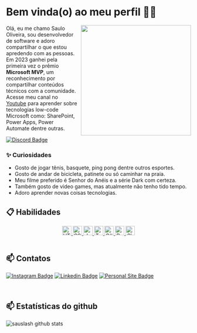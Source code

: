 # Bem vinda(o) ao meu perfil 👨‍💻

<a href="https://lowcode.dev.br"><img align="right" style="margin-left:10px" src=".github/image.png" width="300"/></a>

Olá, eu me chamo Saulo Oliveira, sou desenvolvedor de software e adoro compartilhar o que estou apredendo com as pessoas. Em 2023 ganhei pela primeira vez o prêmio **Microsoft MVP**, um reconhecimento por compartilhar conteúdos técnicos com a comunidade. Acesse meu canal no [Youtube](https://www.youtube.com/saulooliveira) para aprender sobre tecnologias low-code Microsoft como: SharePoint, Power Apps, Power Automate dentre outras.

[![Discord Badge](https://img.shields.io/badge/Acesse%20nossa%20comunidade%20no%20Discord-7289da?style=for-the-badge&logo=discord&logoColor=white&link=https://discord.com/invite/PzuuN5N)](https://discord.com/invite/PzuuN5N)

### ✨ Curiosidades

- Gosto de jogar tênis, basquete, ping pong dentre outros esportes.
- Gosto de andar de bicicleta, patinete ou só caminhar na praia.
- Meu filme preferido é Senhor do Anéis e a série Dark com certeza.
- Também gosto de video games, mas atualmente não tenho tido tempo.
- Adoro aprender novas coisas tecnologias.

## 📋 Habilidades

<div align="center">
  <a href="https://developer.mozilla.org/en-US/docs/Web/HTML">
    <img height="25em" alt="HTML5" src="https://img.shields.io/badge/HTML5-E34F26?style=for-the-badge&logo=html5&logoColor=white"/>
  </a>
  <a href="https://developer.mozilla.org/en-US/docs/Web/CSS">
    <img height="25em" alt="CSS3" src="https://img.shields.io/badge/CSS3-1572B6?style=for-the-badge&logo=css3&logoColor=white"/>
  </a>
  <a href="https://developer.mozilla.org/pt-BR/docs/Web/JavaScript">
    <img height="25em" alt="JavaScript" src="https://img.shields.io/badge/javascript-%23323330.svg?style=for-the-badge&logo=javascript&logoColor=%23F7DF1E"/>
  </a>
  <a href="https://www.typescriptlang.org/">
    <img height="25em" alt="TypeScript" src="https://img.shields.io/badge/TypeScript-3178c6?style=for-the-badge&logo=typescript&logoColor=white"/>
  </a>
  <a href="https://www.microsoft.com/pt-br/microsoft-365/sharepoint/collaboration/">
    <img height="25em" alt="C#" src="https://img.shields.io/badge/c%23-%23239120.svg?style=for-the-badge&logo=c-sharp&logoColor=white"/>
  </a>
  <a href="https://www.microsoft.com/pt-br/sql-server/">
    <img height="25em" alt="Database SQL Server" src="https://img.shields.io/badge/Microsoft_SQL_Server-CC2927?style=for-the-badge&logo=microsoft-sql-server&logoColor=white"/>
  </a>
  <a href="https://www.microsoft.com/pt-br/microsoft-365/sharepoint/collaboration/">
    <img height="25em" alt="SharePoint" src="https://img.shields.io/badge/Microsoft_SharePoint-0078D4?style=for-the-badge&logo=microsoft-sharepoint&logoColor=white"/>
  </a>
</div>

<br/>

## 📫 Contatos

[![Instagram Badge](https://img.shields.io/badge/@lowcode.dev.br-2D425E?style=flat&labelColor=2D425E&logo=instagram&logoColor=white&link=https://instagram.com/lowcode.dev.br)](https://instagram.com/lowcode.dev.br)
[![Linkedin Badge](https://img.shields.io/badge/Saulo%20Oliveira-2D425E?style=flat&logo=Linkedin&logoColor=white&link=https://www.linkedin.com/in/saulosoaresoliveira/)](https://www.linkedin.com/in/saulosoaresoliveira) 
[![Personal Site Badge](https://img.shields.io/badge/lowcode.dev.br-2D425E?style=flat&logo=devdotto&logoColor=white)](https://lowcode.dev.br) 

<br/>

## 📫 Estatísticas do github
![sauslash github stats](https://github-readme-stats.vercel.app/api?username=sauslash&hide=[%22issues%22]&show_icons=true)
